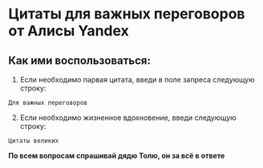 # Цитаты для важных переговоров от Алисы Yandex

## Как ими воспользоваться:

1. Если необходимо парвая цитата, введи в поле запреса следующую строку:

```
Для важных переговоров
```

2. Если необходимо жизненное вдохновение, введи следующую строку:

```
Цитаты великих
```

**__По всем вопросам спрашивай дядю Толю, он за всё в ответе__**
